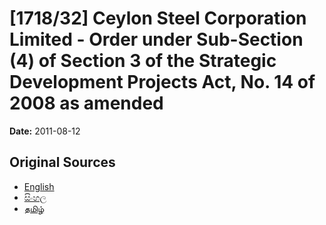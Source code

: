 # [1718/32] Ceylon Steel Corporation Limited - Order under Sub-Section (4) of Section 3 of the Strategic Development Projects Act, No. 14 of 2008 as amended

**Date:** 2011-08-12

## Original Sources

- [English](https://documents.gov.lk/view/extra-gazettes/2011/8/1718-32_E.pdf)
- [සිංහල](https://documents.gov.lk/view/extra-gazettes/2011/8/1718-32_S.pdf)
- [தமிழ்](https://documents.gov.lk/view/extra-gazettes/2011/8/1718-32_T.pdf)
